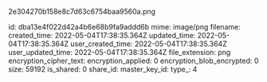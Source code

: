 2e304270b158e8c7d63c6754baa9560a.png

id: dba13e4f022d42a4b6e68b9fa9addd6b
mime: image/png
filename: 
created_time: 2022-05-04T17:38:35.364Z
updated_time: 2022-05-04T17:38:35.364Z
user_created_time: 2022-05-04T17:38:35.364Z
user_updated_time: 2022-05-04T17:38:35.364Z
file_extension: png
encryption_cipher_text: 
encryption_applied: 0
encryption_blob_encrypted: 0
size: 59192
is_shared: 0
share_id: 
master_key_id: 
type_: 4
